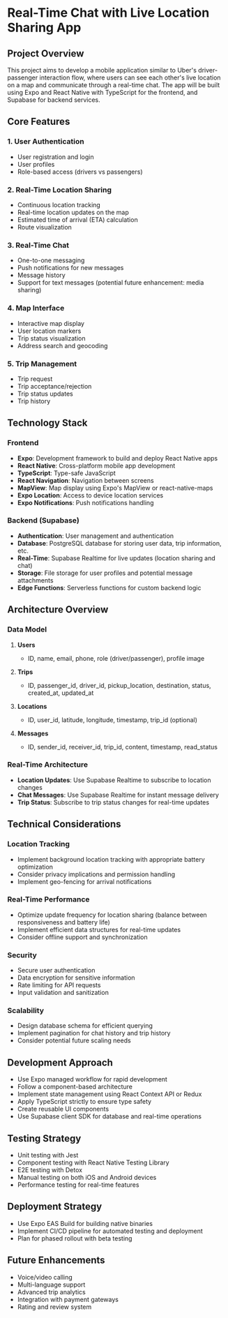 # Real-Time Chat with Live Location Sharing App

## Project Overview
This project aims to develop a mobile application similar to Uber's driver-passenger interaction flow, where users can see each other's live location on a map and communicate through a real-time chat. The app will be built using Expo and React Native with TypeScript for the frontend, and Supabase for backend services.

## Core Features

### 1. User Authentication
- User registration and login
- User profiles
- Role-based access (drivers vs passengers)

### 2. Real-Time Location Sharing
- Continuous location tracking
- Real-time location updates on the map
- Estimated time of arrival (ETA) calculation
- Route visualization

### 3. Real-Time Chat
- One-to-one messaging
- Push notifications for new messages
- Message history
- Support for text messages (potential future enhancement: media sharing)

### 4. Map Interface
- Interactive map display
- User location markers
- Trip status visualization
- Address search and geocoding

### 5. Trip Management
- Trip request
- Trip acceptance/rejection
- Trip status updates
- Trip history

## Technology Stack

### Frontend
- **Expo**: Development framework to build and deploy React Native apps
- **React Native**: Cross-platform mobile app development
- **TypeScript**: Type-safe JavaScript
- **React Navigation**: Navigation between screens
- **MapView**: Map display using Expo's MapView or react-native-maps
- **Expo Location**: Access to device location services
- **Expo Notifications**: Push notifications handling

### Backend (Supabase)
- **Authentication**: User management and authentication
- **Database**: PostgreSQL database for storing user data, trip information, etc.
- **Real-Time**: Supabase Realtime for live updates (location sharing and chat)
- **Storage**: File storage for user profiles and potential message attachments
- **Edge Functions**: Serverless functions for custom backend logic

## Architecture Overview

### Data Model
1. **Users**
   - ID, name, email, phone, role (driver/passenger), profile image

2. **Trips**
   - ID, passenger_id, driver_id, pickup_location, destination, status, created_at, updated_at

3. **Locations**
   - ID, user_id, latitude, longitude, timestamp, trip_id (optional)

4. **Messages**
   - ID, sender_id, receiver_id, trip_id, content, timestamp, read_status

### Real-Time Architecture
- **Location Updates**: Use Supabase Realtime to subscribe to location changes
- **Chat Messages**: Use Supabase Realtime for instant message delivery
- **Trip Status**: Subscribe to trip status changes for real-time updates

## Technical Considerations

### Location Tracking
- Implement background location tracking with appropriate battery optimization
- Consider privacy implications and permission handling
- Implement geo-fencing for arrival notifications

### Real-Time Performance
- Optimize update frequency for location sharing (balance between responsiveness and battery life)
- Implement efficient data structures for real-time updates
- Consider offline support and synchronization

### Security
- Secure user authentication
- Data encryption for sensitive information
- Rate limiting for API requests
- Input validation and sanitization

### Scalability
- Design database schema for efficient querying
- Implement pagination for chat history and trip history
- Consider potential future scaling needs

## Development Approach
- Use Expo managed workflow for rapid development
- Follow a component-based architecture
- Implement state management using React Context API or Redux
- Apply TypeScript strictly to ensure type safety
- Create reusable UI components
- Use Supabase client SDK for database and real-time operations

## Testing Strategy
- Unit testing with Jest
- Component testing with React Native Testing Library
- E2E testing with Detox
- Manual testing on both iOS and Android devices
- Performance testing for real-time features

## Deployment Strategy
- Use Expo EAS Build for building native binaries
- Implement CI/CD pipeline for automated testing and deployment
- Plan for phased rollout with beta testing

## Future Enhancements
- Voice/video calling
- Multi-language support
- Advanced trip analytics
- Integration with payment gateways
- Rating and review system
